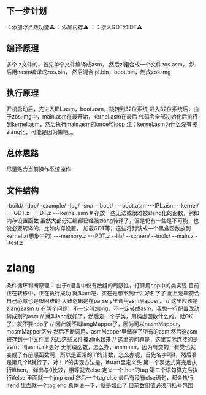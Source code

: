 ## 下一步计划
：添加浮点数功能⚠️
：添加内存⚠️
：：接入GDT和IDT⚠️
## 编译原理
多个.z文件的，首先单个文件编译成asm，
然后zl组合成一个文件zos.asm，
然后用nasm编译成zos.bin，
然后混合ipl.bin，boot.bin，制成zos.img
## 执行原理
开机启动后，先进入IPL.asm，boot.asm，跳转到32位系统
进入32位系统后，由于zos.img中，main.asm在最开始，kernel.asm在最后
代码会全部初始化后执行到kernel.asm，然后执行main.asm的once和loop
注：kernel.asm为什么没有被zlang化，可能是因为懒吧。。
## 总体思路
尽量贴合当前操作系统操作
## 文件结构
-build/
-doc/
-example/
-log/
-src/
--boot/
---boot.asm
---IPL.asm
--kernel/
---GDT.z
---IDT.z
---kernel.asm # 存放一些无法或很难被zlang化的函数，例如内存设置函数
虽然大部分汇编都已经被zlang转译了，但是仍有一些是不可能，也没必要转译的，比如内存设置，
加载GDT等，这些将封装成一个黑盒函数放到kernel.z(想象中的)
---memory.z
---PDT.z
--lib/
--screen/
--tools/
--main.z
--test.z
# zlang
条件循环判断原理：
由于c语言中仅有数组的局限性，打算用cpp中的类实现
目前正在转移中，正在执行成功
就叫am吧，实在是想不到什么好名字了
而且逻辑符合自己心意也是很困难的
大致逻辑是在parse.y里调用asmMapper， // 这里应该是zlang2asm
// 有两个问题，不一定叫zlang，不一定转成asm，我想一行配置改动转成别的asm
// 就叫lang就好了，然后定一个子类，用纯虚函数什么的，就OK了，就不要hpp了
// 因此就不叫langMapper了，因为可以nasmMapper，masmMapper区分
然后不断调用，asmMapper里储存了所有的asm
然后这asm被存到一个文件里
然后这些文件被zlink起来 // 这里的问题是，这里实际连接的是asm，叫asmLink更好
无前缀函数，怎么办，emmmm，因为有类的，有类也就变成了有前缀函数啊，所以是正常的
if的计数，怎么办呢，首先名字叫if，然后看是第几个if就行了，对！
if的实现方法是，ifstart里定义头
第一个表达式算完后执行ifthen，
弹出与0比较，相等就去else
定义一个then的tag
第二个语句算完后执行ifelse
里面就一个jmp end
然后一个tag else
最后有没有else语句，都会执行ifend
里面就一个tag end
总体说一下，就是如此了
目前数组值必须用括号包围